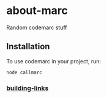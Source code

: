 # about-marc
Random codemarc stuff

## Installation

To use codemarc in your project, run:

```bash
node callmarc
```


### [building-links](https://chrome.google.com/webstore/detail/buildinglink/mflgldnhgcpnhjlkbijomndgaacppifp)
